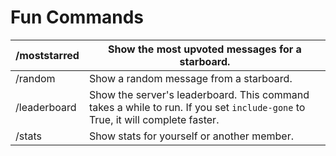 # Fun Commands

| /moststarred | Show the most upvoted messages for a starboard.                                                                               |
| ------------ | ----------------------------------------------------------------------------------------------------------------------------- |
| /random      | Show a random message from a starboard.                                                                                       |
| /leaderboard | Show the server's leaderboard. This command takes a while to run. If you set `include-gone` to True, it will complete faster. |
| /stats       | Show stats for yourself or another member.                                                                                    |
